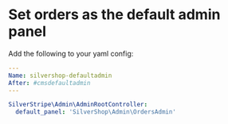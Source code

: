 # Set orders as the default admin panel

Add the following to your yaml config:

```yml
---
Name: silvershop-defaultadmin
After: #cmsdefaultadmin
---

SilverStripe\Admin\AdminRootController:
  default_panel: 'SilverShop\Admin\OrdersAdmin'
```

